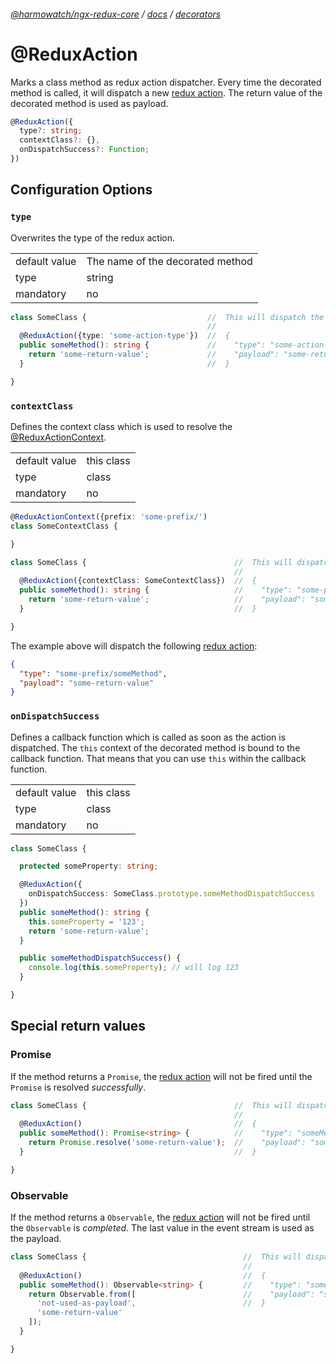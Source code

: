 ###### [@harmowatch/ngx-redux-core](../../README.md) / [docs](../index.md) / [decorators](./index.md)
 
# @ReduxAction

Marks a class method as redux action dispatcher. Every time the decorated method is called, it will dispatch a new 
[redux action](https://redux.js.org/docs/basics/Actions.html). The return value of the decorated method is used as payload.

```ts
@ReduxAction({
  type?: string;
  contextClass?: {},
  onDispatchSuccess?: Function;
})
```

## Configuration Options

### ```type```

Overwrites the type of the redux action.

|               |                                  |
| ------------- | -------------------------------- |
| default value | The name of the decorated method |
| type          | string                           |
| mandatory     | no                               |

```ts
class SomeClass {                           //  This will dispatch the following action:
                                            //
  @ReduxAction({type: 'some-action-type'})  //  {
  public someMethod(): string {             //    "type": "some-action-type",
    return 'some-return-value';             //    "payload": "some-return-value"
  }                                         //  }

}
```

### ```contextClass```

Defines the context class which is used to resolve the [@ReduxActionContext](./redux-action-context.md).

|               |            |
| ------------- | ---------- |
| default value | this class |
| type          | class      |
| mandatory     | no         |

```ts
@ReduxActionContext({prefix: 'some-prefix/')
class SomeContextClass {

}

class SomeClass {                                 //  This will dispatch the following action:
                                                  //
  @ReduxAction({contextClass: SomeContextClass})  //  {
  public someMethod(): string {                   //    "type": "some-prefix/someMethod",
    return 'some-return-value';                   //    "payload": "some-return-value"
  }                                               //  }

}
```

The example above will dispatch the following [redux action](https://redux.js.org/docs/basics/Actions.html):

```json
{
  "type": "some-prefix/someMethod",
  "payload": "some-return-value"
}
```

### ```onDispatchSuccess```

Defines a callback function which is called as soon as the action is dispatched. The `this` context of the decorated method 
is bound to the callback function. That means that you can use `this` within the callback function.

|               |            |
| ------------- | ---------- |
| default value | this class |
| type          | class      |
| mandatory     | no         |

```ts
class SomeClass {

  protected someProperty: string;

  @ReduxAction({
    onDispatchSuccess: SomeClass.prototype.someMethodDispatchSuccess
  })
  public someMethod(): string {
    this.someProperty = '123';
    return 'some-return-value';
  }

  public someMethodDispatchSuccess() {
    console.log(this.someProperty); // will log 123
  }

}
```

## Special return values

### Promise

If the method returns a `Promise`, the [redux action](https://redux.js.org/docs/basics/Actions.html) will not be fired 
until the `Promise` is resolved *successfully*.

```ts
class SomeClass {                                 //  This will dispatch the following action:
                                                  //
  @ReduxAction()                                  //  {
  public someMethod(): Promise<string> {          //    "type": "someMethod",
    return Promise.resolve('some-return-value');  //    "payload": "some-return-value"
  }                                               //  }

}
```

### Observable

If the method returns a `Observable`, the [redux action](https://redux.js.org/docs/basics/Actions.html) will not be fired 
until the `Observable` is *completed*. The last value in the event stream is used as the payload.

```ts
class SomeClass {                                   //  This will dispatch the following action:
                                                    //
  @ReduxAction()                                    //  {
  public someMethod(): Observable<string> {         //    "type": "someMethod",
    return Observable.from([                        //    "payload": "some-return-value" 
      'not-used-as-payload',                        //  }
      'some-return-value'
    ]);
  }

}
```
